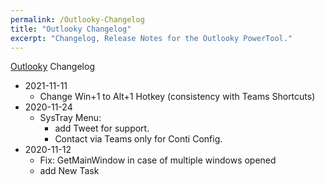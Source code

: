 ```yaml
---
permalink: /Outlooky-Changelog
title: "Outlooky Changelog"
excerpt: "Changelog, Release Notes for the Outlooky PowerTool."
---
```


[Outlooky](Outlooky) Changelog

* 2021-11-11
  - Change Win+1 to Alt+1 Hotkey (consistency with Teams Shortcuts)
* 2020-11-24
    - SysTray Menu:
      - add Tweet for support.
      - Contact via Teams only for Conti Config.
* 2020-11-12
	- Fix: GetMainWindow in case of multiple windows opened
	- add New Task
